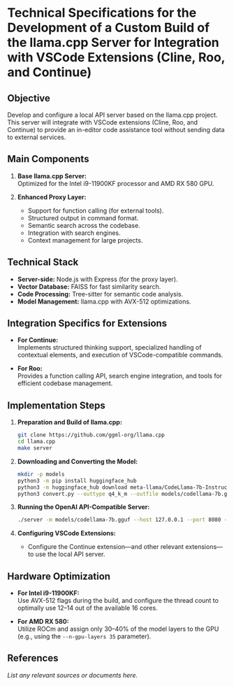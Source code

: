 # Technical Specifications for the Development of a Custom Build of the llama.cpp Server for Integration with VSCode Extensions (Cline, Roo, and Continue)

## Objective

Develop and configure a local API server based on the llama.cpp project. This server will integrate with VSCode extensions (Cline, Roo, and Continue) to provide an in-editor code assistance tool without sending data to external services.

## Main Components

1. **Base llama.cpp Server:**  
   Optimized for the Intel i9-11900KF processor and AMD RX 580 GPU.

2. **Enhanced Proxy Layer:**  
   - Support for function calling (for external tools).  
   - Structured output in command format.  
   - Semantic search across the codebase.  
   - Integration with search engines.  
   - Context management for large projects.

## Technical Stack

- **Server-side:** Node.js with Express (for the proxy layer).
- **Vector Database:** FAISS for fast similarity search.
- **Code Processing:** Tree-sitter for semantic code analysis.
- **Model Management:** llama.cpp with AVX-512 optimizations.

## Integration Specifics for Extensions

- **For Continue:**  
  Implements structured thinking support, specialized handling of contextual elements, and execution of VSCode-compatible commands.
  
- **For Roo:**  
  Provides a function calling API, search engine integration, and tools for efficient codebase management.

## Implementation Steps

1. **Preparation and Build of llama.cpp:**
   ```bash
   git clone https://github.com/ggml-org/llama.cpp
   cd llama.cpp
   make server
   ```

2. **Downloading and Converting the Model:**
   ```bash
   mkdir -p models
   python3 -m pip install huggingface_hub
   python3 -m huggingface_hub download meta-llama/CodeLlama-7b-Instruct --local-dir ./downloaded_model
   python3 convert.py --outtype q4_k_m --outfile models/codellama-7b.gguf downloaded_model/
   ```

3. **Running the OpenAI API-Compatible Server:**
   ```bash
   ./server -m models/codellama-7b.gguf --host 127.0.0.1 --port 8080 -c 2048 --embedding --parallel 2 --mlock -ngl 1
   ```

4. **Configuring VSCode Extensions:**
   - Configure the Continue extension—and other relevant extensions—to use the local API server.

## Hardware Optimization

- **For Intel i9-11900KF:**  
  Use AVX-512 flags during the build, and configure the thread count to optimally use 12–14 out of the available 16 cores.
  
- **For AMD RX 580:**  
  Utilize ROCm and assign only 30–40% of the model layers to the GPU (e.g., using the `--n-gpu-layers 35` parameter).

## References

*List any relevant sources or documents here.*